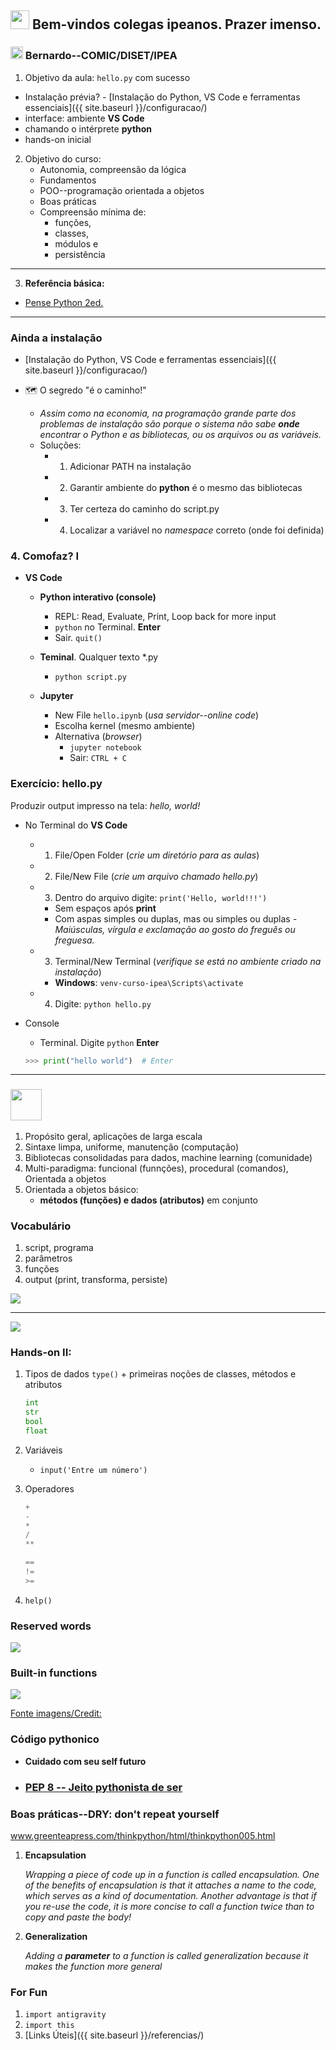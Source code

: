 
## <img src="{{ site.baseurl }}/images/female.png" width="30"> Bem-vindos colegas ipeanos. Prazer imenso. 

### <img src="{{ site.baseurl }}/images/nerd.png" width="20"> Bernardo--COMIC/DISET/IPEA

1. Objetivo da aula: `hello.py` com sucesso
- Instalação prévia? - [Instalação do Python, VS Code e ferramentas essenciais]({{ site.baseurl }}/configuracao/)
- interface: ambiente **VS Code**
- chamando o intérprete **python**
- hands-on inicial
2. Objetivo do curso: 
    - Autonomia, compreensão da lógica
    - Fundamentos
    - POO--programação orientada a objetos
    - Boas práticas
    - Compreensão mínima de: 
        - funções, 
        - classes, 
        - módulos e 
        - persistência

---

3. **Referência básica:**

- [Pense Python 2ed.](https://penseallen.github.io/PensePython2e/)

---
### Ainda a instalação 
- [Instalação do Python, VS Code e ferramentas essenciais]({{ site.baseurl }}/configuracao/)

- 🗺️ O segredo "é o caminho!"

    - *Assim como na economia, na programação grande parte dos problemas de instalação são porque o sistema não sabe **onde** encontrar o Python e as bibliotecas, ou os arquivos ou as variáveis.*
    - Soluções: 
        - 1. Adicionar PATH na instalação
        - 2. Garantir ambiente do **python** é o mesmo das bibliotecas
        - 3. Ter certeza do caminho do script.py
        - 4. Localizar a variável no *namespace* correto (onde foi definida)

### 4. **Comofaz? I**
- **VS Code**
    -   **Python interativo (console)**
        - REPL: Read, Evaluate, Print, Loop back for more input
        - `python` no Terminal. **Enter**
        - Sair. `quit()`
    - **Teminal**. Qualquer texto *.py
        - `python script.py`
    
    - **Jupyter**
        - New File `hello.ipynb` (*usa servidor--online code*)
        - Escolha kernel (mesmo ambiente)
        - Alternativa (*browser*)
            - `jupyter notebook`
            - Sair: `CTRL + C`

### Exercício: hello.py 
Produzir output impresso na tela: *hello, world!*

- No Terminal do **VS Code**
    - 1. File/Open Folder (*crie um diretório para as aulas*)
    - 2. File/New File (*crie um arquivo chamado hello.py*)
    - 3. Dentro do arquivo digite: `print('Hello, world!!!')`
        - Sem espaços após **print**
        - Com aspas simples ou duplas, mas ou simples ou duplas
        *- Maiúsculas, vírgula e exclamação ao gosto do freguês ou freguesa.*
    - 3. Terminal/New Terminal (*verifique se está no ambiente criado na instalação*)
        - **Windows**: `venv-curso-ipea\Scripts\activate`
    - 4. Digite: `python hello.py`

- Console
    - Terminal. Digite `python` **Enter**
    ```python
    >>> print("hello world")  # Enter
    ```

---

### <img src="{{ site.baseurl }}/images/python.png" width="50">

1. Propósito geral, aplicações de larga escala 
2. Sintaxe limpa, uniforme, manutenção (computação) 
3. Bibliotecas consolidadas para dados, machine learning (comunidade)
4. Multi-paradigma: funcional (funnções), procedural (comandos), Orientada a objetos
5. Orientada a objetos básico: 
    - **métodos (funções) e dados (atributos)** em conjunto

### Vocabulário

1. script, programa
2. parâmetros
3. funções
4. output (print, transforma, persiste)

<img src="{{ site.baseurl }}/images/input_output.png">

---

<img src="{{ site.baseurl }}/images/inputoutput.png">

### Hands-on II:

1. Tipos de dados `type()` + primeiras noções de classes, métodos e atributos
    ```python
    int
    str
    bool
    float
    ```
2. Variáveis
    - `input('Entre um número')`

3. Operadores

    ```python
    +
    -
    * 
    /
    **

    ==
    !=
    >=
    ```

4. `help()`



### Reserved words

<img src="{{ site.baseurl }}/images/keywords.png">

### Built-in functions


<img src="{{ site.baseurl }}/images/builtin.png">


[Fonte imagens/Credit:](https://github.com/Asabeneh/30-Days-Of-Python/tree/master)


### Código pythonico

- **Cuidado com seu self futuro**
- ### [PEP 8 -- Jeito pythonista de ser](pep8-python-style-guide.md)

### Boas práticas--DRY: don't repeat yourself
www.greenteapress.com/thinkpython/html/thinkpython005.html
1. **Encapsulation**

    *Wrapping a piece of code up in a function is called encapsulation. One of the benefits of encapsulation is that it attaches a name to the code, which serves as a kind of documentation. Another advantage is that if you re-use the code, it is more concise to call a function twice than to copy and paste the body!*
            
2. **Generalization**

    *Adding a **parameter** to a function is called generalization because it makes the function more general*

### For Fun

1. `import antigravity`
2. `import this`
3. [Links Úteis]({{ site.baseurl }}/referencias/)